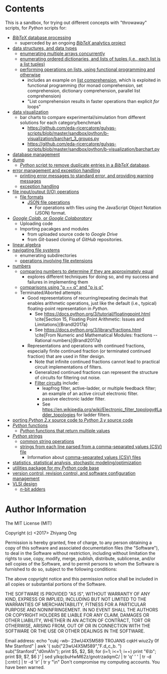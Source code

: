 #	Contents


This is a sandbox, for trying out different concepts with "throwaway" scripts, for *Python* scripts for:
+ [*BibTeX* database processing](https://github.com/eda-ricercatore/gulyas-scripts/tree/master/sandbox/python/clean_bibtex)
	- superceded by an ongoing [*BibTeX* analytics project](https://github.com/eda-ricercatore/bibtex-analytics)
+ [data structures, and data types](https://github.com/eda-ricercatore/gulyas-scripts/tree/master/sandbox/python/i-data-structures)
	- [enumerating multiple arrays concurrently](https://github.com/eda-ricercatore/gulyas-scripts/blob/master/sandbox/python/i-data-structures/enumerate_multiple_arrays-concurrently.py)
	- [enumerating ordered dictionaries, and lists of tuples (i.e., each list is a list tuples)](https://github.com/eda-ricercatore/gulyas-scripts/blob/master/sandbox/python/i-data-structures/ordered_dict_color_enumeration.py)
	- [performing operations on lists, using functional programming and otherwise](https://github.com/eda-ricercatore/gulyas-scripts/blob/master/sandbox/python/i-data-structures/performing_operations_on_lists.py)
		* includes an example on [list comprehension](https://en.wikipedia.org/wiki/List_comprehension), which is exploited in functional programming (for monad comprehension, set comprehension, dictionary comprehension, parallel list comprehension)
		* "List comprehension results in faster operations than explicit *for* loops"
+ [data visualization](https://github.com/eda-ricercatore/gulyas-scripts/tree/master/sandbox/python/b-visualization)
	- bar charts to compare experimental/simulation from different solutions for each category/benchmark
		* https://github.com/eda-ricercatore/gulyas-scripts/blob/master/sandbox/python/b-visualization/barchart_3_groups.py
		* https://github.com/eda-ricercatore/gulyas-scripts/blob/master/sandbox/python/b-visualization/barchart.py
+ [database management](https://github.com/eda-ricercatore/gulyas-scripts/tree/master/sandbox/python/database-management)
+ [dump](https://github.com/eda-ricercatore/gulyas-scripts/tree/master/sandbox/python/x-dump)
	- [*Python* script to remove duplicate entries in a *BibTeX* database](https://github.com/eda-ricercatore/gulyas-scripts/blob/master/sandbox/python/x-dump/duplicate_BibTeX_entries.py).
+ [error management and exception handling](https://github.com/eda-ricercatore/gulyas-scripts/tree/master/sandbox/python/h-error-management)
	- [printing error messages to standard error, and providing warning messages](https://github.com/eda-ricercatore/gulyas-scripts/blob/master/sandbox/python/h-error-management/e-print-error-output.py)
	- [exception handling](https://github.com/eda-ricercatore/gulyas-scripts/blob/master/sandbox/python/h-error-management/my_exception_handling.py)
+ [file input/output (I/O) operations](https://github.com/eda-ricercatore/gulyas-scripts/tree/master/sandbox/python/file-io)
	- [file formats](https://github.com/eda-ricercatore/gulyas-scripts/tree/master/sandbox/python/file-io/q-file-formats)
		* [JSON file operations](https://github.com/eda-ricercatore/gulyas-scripts/tree/master/sandbox/python/file-io/q-file-formats/json-files)
			+ For operations with files using the JavaScript Object Notation (JSON) format.
+ [*Google Colab*, or *Google Colaboratory*](https://github.com/eda-ricercatore/gulyas-scripts/tree/master/sandbox/python/google-colab)
	- Uploading code
	- Importing pacakges and modules
		* from uploaded source code to *Google Drive*
		* from *Git*-based cloning of *GitHub* repositories.
+ [linear algebra](https://github.com/eda-ricercatore/gulyas-scripts/tree/master/sandbox/python/linear_algebra)
+ [navigating file systems](https://github.com/eda-ricercatore/gulyas-scripts/tree/master/sandbox/python/a-navigating-file-systems)
	- enumerating subdirectories
	- [operations involving file extensions](https://github.com/eda-ricercatore/gulyas-scripts/blob/master/sandbox/python/a-navigating-file-systems/a_os_path_methods.py)
+ [numbers](https://github.com/eda-ricercatore/gulyas-scripts/tree/master/sandbox/python/numbers)
	- [comparing numbers to determine if they are approximately equal](https://github.com/eda-ricercatore/gulyas-scripts/blob/master/sandbox/python/numbers/approximately_equal.py)
		* explores different techniques for doing so, and my success and failures in implementing them
	- [comparisons using "p == q" and "p is q"](https://github.com/eda-ricercatore/gulyas-scripts/blob/master/sandbox/python/numbers/miscellaneous.py)
	- Terminated/Aborted attempts:
		* Good representations of recurring/repeating decimals that enables arithmetic operations, just like the default (i.e., typical) floating-point representation in *Python*.
			+ See https://docs.python.org/3/tutorial/floatingpoint.html \cite[Section 15, Floating Point Arithmetic: Issues and Limitations]{Brandl2017a}
			+ See https://docs.python.org/3/library/fractions.html \cite[From Numeric and Mathematical Modules: fractions -- Rational numbers]{Brandl2017a}
		* Representations and operations with continued fractions, especially finite continued fraction (or terminated continued fraction) that are used in filter design.
			+ Note that infinite continued fractions cannot lead to practical circuit implementations of filters.
			+ Generalized continued fractions can represent the structure of circults for filtering out noise.
			+ [Filter circuits](https://en.wikipedia.org/wiki/Leapfrog_filter) include:
				- leapfrog filter, active-ladder, or multiple feedback filter; an example of an active circuit electronic filter.
				- passive electronic ladder filter.
				- See https://en.wikipedia.org/wiki/Electronic_filter_topology#Ladder_topologies for ladder filters.
+ [porting *Python 2.x* source code to *Python 3.y* source code](https://github.com/eda-ricercatore/gulyas-scripts/tree/master/sandbox/python/porting-Py2-to-Py3)
+ [*Python* functions](https://github.com/eda-ricercatore/gulyas-scripts/tree/master/sandbox/python/e-functions)
	- [*Python* functions that return multiple values](https://github.com/eda-ricercatore/gulyas-scripts/blob/master/sandbox/python/e-functions/function_multiple_return_values.py)
+ [*Python* strings](https://github.com/eda-ricercatore/gulyas-scripts/tree/master/sandbox/python/y-strings)
	- [common string operations](https://github.com/eda-ricercatore/gulyas-scripts/blob/master/sandbox/python/y-strings/strings_tutorial.py)
	- [strings from each line parsed from a comma-separated values (CSV) file](https://github.com/eda-ricercatore/gulyas-scripts/blob/master/sandbox/python/y-strings/csv_strings.py) 
		* Information about [comma-separated values (CSV) files](https://en.wikipedia.org/wiki/Comma-separated_values)
+ [statistics, statistical analysis, stochastic modeling/optimization](https://github.com/eda-ricercatore/gulyas-scripts/tree/master/sandbox/python/statistics)
+ [utilities package for my *Python* code base](https://github.com/eda-ricercatore/gulyas-scripts/tree/master/sandbox/python/utilities)
+ [version control, revision control, and software configuration management](https://github.com/eda-ricercatore/gulyas-scripts/tree/master/sandbox/python/revision-ctrl)
+ [VLSI design](https://github.com/eda-ricercatore/gulyas-scripts/tree/master/sandbox/python/vlsi)
	- [*n*-bit adders](https://github.com/eda-ricercatore/gulyas-scripts/blob/master/sandbox/python/vlsi/adder.ipynb)
	











#	Author Information

The MIT License (MIT)

Copyright (c) <2017> Zhiyang Ong

Permission is hereby granted, free of charge, to any person obtaining a copy of this software and associated documentation files (the "Software"), to deal in the Software without restriction, including without limitation the rights to use, copy, modify, merge, publish, distribute, sublicense, and/or sell copies of the Software, and to permit persons to whom the Software is furnished to do so, subject to the following conditions:

The above copyright notice and this permission notice shall be included in all copies or substantial portions of the Software.

THE SOFTWARE IS PROVIDED "AS IS", WITHOUT WARRANTY OF ANY KIND, EXPRESS OR IMPLIED, INCLUDING BUT NOT LIMITED TO THE WARRANTIES OF MERCHANTABILITY, FITNESS FOR A PARTICULAR PURPOSE AND NONINFRINGEMENT. IN NO EVENT SHALL THE AUTHORS OR COPYRIGHT HOLDERS BE LIABLE FOR ANY CLAIM, DAMAGES OR OTHER LIABILITY, WHETHER IN AN ACTION OF CONTRACT, TORT OR OTHERWISE, ARISING FROM, OUT OF OR IN CONNECTION WITH THE SOFTWARE OR THE USE OR OTHER DEALINGS IN THE SOFTWARE.

Email address: echo "cukj -wb- 23wU4X5M589 TROJANS cqkH wiuz2y 0f Mw Stanford" | awk '{ sub("23wU4X5M589","F.d_c_b. ") sub("Stanford","d0mA1n"); print $5, $2, $8; for (i=1; i<=1; i++) print "6\b"; print $9, $7, $6 }' | sed y/kqcbuHwM62z/gnotrzadqmC/ | tr 'q' ' ' | tr -d [:cntrl:] | tr -d 'ir' | tr y "\n"		Don't compromise my computing accounts. You have been warned.

